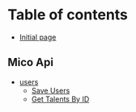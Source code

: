 # Table of contents

* [Initial page](README.md)

## Mico Api <a id="api"></a>

* [users](api/users/README.md)
  * [Save Users](api/users/save-users.md)
  * [Get Talents By ID](api/users/untitled.md)

